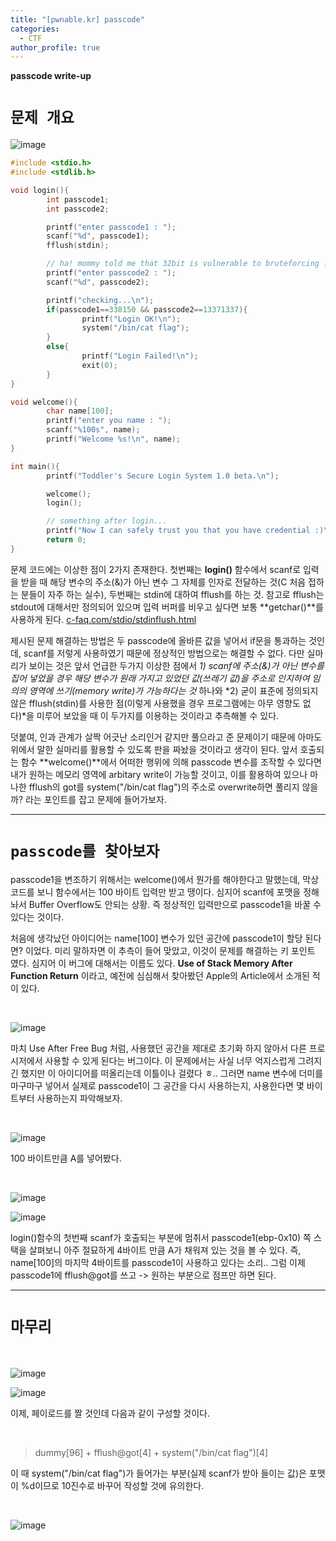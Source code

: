 ```yaml
---
title: "[pwnable.kr] passcode"
categories:
  - CTF
author_profile: true
---
```


**passcode write-up**

# `문제 개요`

![image](https://user-images.githubusercontent.com/44183111/102718063-758fa380-4329-11eb-893d-ac36bc607474.png)



```c
#include <stdio.h>
#include <stdlib.h>

void login(){
        int passcode1;
        int passcode2;

        printf("enter passcode1 : ");
        scanf("%d", passcode1);
        fflush(stdin);

        // ha! mommy told me that 32bit is vulnerable to bruteforcing :)
        printf("enter passcode2 : ");
        scanf("%d", passcode2);

        printf("checking...\n");
        if(passcode1==338150 && passcode2==13371337){
                printf("Login OK!\n");
                system("/bin/cat flag");
        }
        else{
                printf("Login Failed!\n");
                exit(0);
        }
}

void welcome(){
        char name[100];
        printf("enter you name : ");
        scanf("%100s", name);
        printf("Welcome %s!\n", name);
}

int main(){
        printf("Toddler's Secure Login System 1.0 beta.\n");

        welcome();
        login();

        // something after login...
        printf("Now I can safely trust you that you have credential :)\n");
        return 0;
}
```

 문제 코드에는 이상한 점이 2가지 존재한다. 첫번째는 **login()** 함수에서 scanf로 입력을 받을 때 해당 변수의 주소(&)가 아닌 변수 그 자체를 인자로 전달하는 것(C 처음 접하는 분들이 자주 하는 실수), 두번째는 stdin에 대하여 fflush를 하는 것. 참고로 fflush는 stdout에 대해서만 정의되어 있으며 입력 버퍼를 비우고 싶다면 보통 **getchar()**를 사용하게 된다. [c-faq.com/stdio/stdinflush.html](http://c-faq.com/stdio/stdinflush.html)

 제시된 문제 해결하는 방법은 두 passcode에 올바른 값을 넣어서 if문을 통과하는 것인데, scanf를 저렇게 사용하였기 때문에 정상적인 방법으로는 해결할 수 없다. 다만 실마리가 보이는 것은 앞서 언급한 두가지 이상한 점에서 *1) scanf에 주소(&)가 아닌 변수를 집어 넣었을 경우 해당 변수가 원래 가지고 있었던 값(쓰레기 값)을 주소로 인지하여 임의의 영역에 쓰기(memory write)가 가능하다는 것* 하나와 *2) 굳이 표준에 정의되지 않은 fflush(stdin)를 사용한 점(이렇게 사용했을 경우 프로그램에는 아무 영향도 없다)*을 미루어 보았을 때 이 두가지를 이용하는 것이라고 추측해볼 수 있다.

 덧붙여, 인과 관계가 살짝 어긋난 소리인거 같지만 풀으라고 준 문제이기 때문에 아마도 위에서 말한 실마리를 활용할 수 있도록 판을 짜놨을 것이라고 생각이 된다. 앞서 호출되는 함수 **welcome()**에서 어떠한 행위에 의해 passcode 변수를 조작할 수 있다면 내가 원하는 메모리 영역에 arbitary write이 가능할 것이고, 이를 활용하여 있으나 마나한 fflush의 got를 system("/bin/cat flag")의 주소로 overwrite하면 풀리지 않을까? 라는 포인트를 잡고 문제에 들어가보자.

---

# `passcode를 찾아보자`

  passcode1을 변조하기 위해서는 welcome()에서 뭔가를 해야한다고 말했는데, 막상 코드를 보니 함수에서는 100 바이트 입력만 받고 땡이다. 심지어 scanf에 포맷을 정해놔서 Buffer Overflow도 안되는 상황. 즉 정상적인 입력만으로 passcode1을 바꿀 수 있다는 것이다.

 처음에 생각났던 아이디어는 name[100] 변수가 있던 공간에 passcode1이 할당 된다면? 이었다. 미리 말하자면 이 추측이 들어 맞았고, 이것이 문제를 해결하는 키 포인트 였다. 심지어 이 버그에 대해서는 이름도 있다. **Use of Stack Memory After Function Return** 이라고, 예전에 심심해서 찾아봤던 Apple의 Article에서 소개된 적이 있다. 


<br/>

![image](https://user-images.githubusercontent.com/44183111/102718076-88a27380-4329-11eb-8f46-3aa06a28cb2a.png)

 마치 Use After Free Bug 처럼, 사용했던 공간을 제대로 초기화 하지 않아서 다른 프로시저에서 사용할 수 있게 된다는 버그이다. 이 문제에서는 사실 너무 억지스럽게 그려지긴 했지만 이 아이디어를 떠올리는데 이틀이나 걸렸다 ㅎ.. 그러면 name 변수에 더미를 마구마구 넣어서 실제로 passcode1이 그 공간을 다시 사용하는지, 사용한다면 몇 바이트부터 사용하는지 파악해보자.


<br/>

![image](https://user-images.githubusercontent.com/44183111/102718096-ab348c80-4329-11eb-86dd-7da0b749745e.png)

100 바이트만큼 A를 넣어봤다.


<br/>

![image](https://user-images.githubusercontent.com/44183111/102718110-be475c80-4329-11eb-895e-376250524015.png)

![image](https://user-images.githubusercontent.com/44183111/102718116-cacbb500-4329-11eb-9ee7-ad0d458117ea.png)

 login()함수의 첫번째 scanf가 호출되는 부분에 멈취서 passcode1(ebp-0x10) 쪽 스택을 살펴보니 아주 절묘하게 4바이트 만큼 A가 채워져 있는 것을 볼 수 있다. 즉, name[100]의 마지막 4바이트를 passcode1이 사용하고 있다는 소리.. 그럼 이제 passcode1에 fflush@got를 쓰고 -> 원하는 부분으로 점프만 하면 된다.

---

# `마무리`

<br/>

![image](https://user-images.githubusercontent.com/44183111/102718139-e8991a00-4329-11eb-905a-78cab0dbf281.png)

![image](https://user-images.githubusercontent.com/44183111/102718148-f353af00-4329-11eb-9776-8f1a8627f280.png)

이제, 페이로드를 짤 것인데 다음과 같이 구성할 것이다.

<br/>

> dummy[96] + fflush@got[4] + system("/bin/cat flag")[4]



 이 때 system("/bin/cat flag")가 들어가는 부분(실제 scanf가 받아 들이는 값)은 포맷이 %d이므로 10진수로 바꾸어 작성할 것에 유의한다.

<br/>

![image](https://user-images.githubusercontent.com/44183111/102718159-fea6da80-4329-11eb-9fe5-52841c7ecb59.png)
